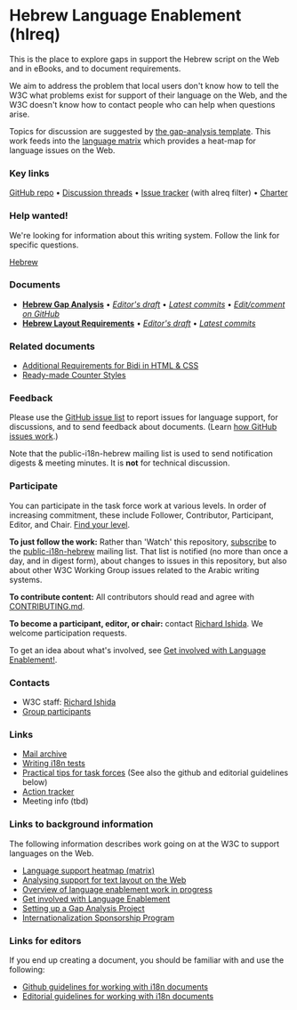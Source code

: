 # Hebrew Language Enablement (hlreq)

This is the place to explore gaps in support the Hebrew script on the Web and in eBooks, and to document requirements.

We aim to address the problem that local users don't know how to tell the W3C what problems exist for support of their language on the Web, and the W3C doesn't know how to contact people who can help when questions arise.

Topics for discussion are suggested by [the gap-analysis template](https://www.w3.org/International/i18n-activity/templates/gap-analysis/gap-analysis_template.html). This work feeds into the [language matrix](https://www.w3.org/International/typography/gap-analysis/language-matrix.html) which provides a heat-map for language issues on the Web.


### Key links
[GitHub repo](https://github.com/w3c/hlreq) • [Discussion threads](https://github.com/w3c/hlreq/issues) • [Issue tracker](https://www.w3.org/International/i18n-activity/textlayout/?filter=hlreq) (with alreq filter) • [Charter](https://www.w3.org/International/hlreq/charter/)


### Help wanted!
We're looking for information about this writing system. Follow the link for specific questions.

[Hebrew](https://github.com/w3c/hlreq/issues?q=is%3Aissue+is%3Aopen+label%3Aquestion)


### Documents
- [**Hebrew Gap Analysis**](https://www.w3.org/TR/hebr-gap) • [*Editor's draft*](https://www.w3.org/International/hlreq/gap-analysis/) • [*Latest commits*](https://github.com/w3c/hlreq/commits/gh-pages/gap-analysis/index.html) • [*Edit/comment on GitHub*](https://github.com/w3c/hlreq/labels/doc%3Ahlreq)
- [**Hebrew Layout Requirements**](https://www.w3.org/International/hlreq/) • [*Editor's draft*](https://www.w3.org/International/hlreq/) • [*Latest commits*](https://github.com/w3c/hlreq/commits/gh-pages/index.html)


### Related documents
- [Additional Requirements for Bidi in HTML & CSS](https://www.w3.org/TR/html-bidi/)
- [Ready-made Counter Styles](https://www.w3.org/TR/predefined-counter-styles/)


### Feedback
Please use the [GitHub issue list](https://github.com/w3c/hlreq/issues) to report issues for language support, for discussions, and to send feedback about documents. (Learn [how GitHub issues work](https://www.w3.org/International/i18n-activity/guidelines/issues.html).)

Note that the public-i18n-hebrew mailing list is used to send notification digests & meeting minutes. It is **not** for technical discussion.


### Participate
You can participate in the task force work at various levels. In order of increasing commitment, these include Follower, Contributor, Participant, Editor, and Chair. [Find your level](https://www.w3.org/International/i18n-drafts/pages/task_force_roles).

**To just follow the work:** Rather than 'Watch' this repository, [subscribe](mailto:public-i18n-hebrew-request@w3.org?subject=subscribe) to the [public-i18n-hebrew](https://lists.w3.org/Archives/Public/public-i18n-hebrew/) mailing list. That list is notified (no more than once a day, and in digest form), about changes to issues in this repository, but also about other W3C Working Group issues related to the Arabic writing systems.

**To contribute content:** All contributors should read and agree with [CONTRIBUTING.md](CONTRIBUTING.md).

**To become a participant, editor, or chair:** contact [Richard Ishida](mailto:ishida@w3.org). We welcome participation requests.

To get an idea about what's involved, see  [Get involved with Language Enablement!](https://www.w3.org/International/i18n-drafts/pages/languagedev_participation). 



### Contacts

- W3C staff: [Richard Ishida](mailto:ishida@w3.org)
- [Group participants](https://www.w3.org/groups/tf/i18n-hlreq/participants)


### Links
- [Mail archive](https://lists.w3.org/Archives/Public/public-i18n-arabic/)
- [Writing i18n tests](https://github.com/w3c/i18n-activity/wiki/Writing-i18n-tests)
- [Practical tips for task forces](https://www.w3.org/International/i18n-activity/guidelines/process.html) (See also the github and editorial guidelines below)
- [Action tracker](https://www.w3.org/International/groups/hebrew-layout/track/actions/open)
- Meeting info (tbd)


### Links to background information
The following information describes work going on at the W3C to support languages on the Web.
- [Language support heatmap (matrix)](https://www.w3.org/International/typography/gap-analysis/language-matrix.html)
- [Analysing support for text layout on the Web](https://www.w3.org/International/i18n-drafts/nav/languagedev)
- [Overview of language enablement work in progress](https://www.w3.org/International/i18n-drafts/nav/languagedev)
- [Get involved with Language Enablement](https://www.w3.org/International/i18n-drafts/pages/languagedev_participation)
- [Setting up a Gap Analysis Project](https://github.com/w3c/typography/wiki/Setting-up-a-Gap-Analysis-Project)
- [Internationalization Sponsorship Program](https://www.w3.org/International/sponsorship/)


### Links for editors
If you end up creating a document, you should be familiar with and use the following:

- [Github guidelines for working with i18n documents](https://www.w3.org/International/i18n-activity/guidelines/github)
- [Editorial guidelines for working with i18n documents](https://www.w3.org/International/i18n-activity/guidelines/editing)
